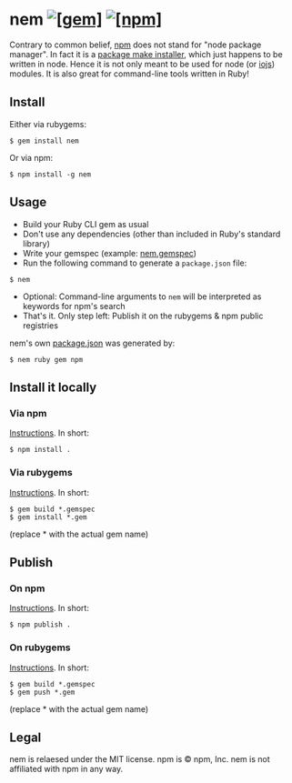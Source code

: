 # nem [![[gem]](https://badge.fury.io/rb/nem.svg)](https://badge.fury.io/rb/nem) [![[npm]](https://img.shields.io/npm/v/nem.svg)](https://www.npmjs.com/package/nem)

Contrary to common belief, [npm](https://www.npmjs.com/) does not stand for "node package manager". In fact it is a [package make installer](https://docs.npmjs.com/misc/faq#if-npm-is-an-acronym-why-is-it-never-capitalized), which just happens to be written in node. Hence it is not only meant to be used for node (or [iojs](https://iojs.org/)) modules. It is also great for command-line tools written in Ruby!

## Install

Either via rubygems:

    $ gem install nem

Or via npm:

    $ npm install -g nem

## Usage

* Build your Ruby CLI gem as usual
* Don't use any dependencies (other than included in Ruby's standard library)
* Write your gemspec (example: [nem.gemspec](https://github.com/janlelis/nem/blob/master/nem.gemspec))
* Run the following command to generate a `package.json` file:

```
$ nem
```

* Optional: Command-line arguments to `nem` will be interpreted as keywords for npm's search
* That's it. Only step left: Publish it on the rubygems & npm public registries

nem's own [package.json](https://github.com/janlelis/nem/blob/master/package.json) was generated by:

    $ nem ruby gem npm

## Install it locally
### Via npm

[Instructions](https://docs.npmjs.com/cli/install). In short:

    $ npm install .

### Via rubygems

[Instructions](http://guides.rubygems.org/make-your-own-gem/). In short:

    $ gem build *.gemspec
    $ gem install *.gem

(replace * with the actual gem name)

## Publish
### On npm

[Instructions](https://docs.npmjs.com/cli/publish). In short:

    $ npm publish .

### On rubygems

[Instructions](http://guides.rubygems.org/publishing/#publishing-to-rubygemsorg). In short:

    $ gem build *.gemspec
    $ gem push *.gem

(replace * with the actual gem name)

## Legal

nem is relaesed under the MIT license. npm is © npm, Inc. nem is not affiliated with npm in any way.
